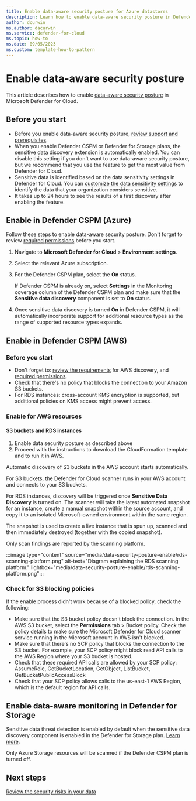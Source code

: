 ```yaml
---
title: Enable data-aware security posture for Azure datastores
description: Learn how to enable data-aware security posture in Defender for Cloud
author: dcurwin
ms.author: dacurwin
ms.service: defender-for-cloud
ms.topic: how-to
ms.date: 09/05/2023
ms.custom: template-how-to-pattern
---
```


# Enable data-aware security posture

This article describes how to enable [data-aware security posture](data-security-posture-enable.md) in Microsoft Defender for Cloud.

## Before you start

- Before you enable data-aware security posture, [review support and prerequisites](concept-data-security-posture-prepare.md).
- When you enable Defender CSPM or Defender for Storage plans, the sensitive data discovery extension is automatically enabled. You can disable this setting if you don't want to use data-aware security posture, but we recommend that you use the feature to get the most value from Defender for Cloud.
- Sensitive data is identified based on the data sensitivity settings in Defender for Cloud. You can [customize the data sensitivity settings](data-sensitivity-settings.md) to identify the data that your organization considers sensitive.
- It takes up to 24 hours to see the results of a first discovery after enabling the feature.

## Enable in Defender CSPM (Azure)

Follow these steps to enable data-aware security posture. Don't forget to review [required permissions](concept-data-security-posture-prepare.md#whats-supported) before you start.

1. Navigate to **Microsoft Defender for Cloud** > **Environment settings**.
1. Select the relevant Azure subscription.
1. For the Defender CSPM plan, select the **On** status.

    If Defender CSPM is already on, select **Settings** in the Monitoring coverage column of the Defender CSPM plan and make sure that the **Sensitive data discovery** component is set to **On** status.

1. Once sensitive data discovery is turned **On** in Defender CSPM, it will automatically incorporate support for additional resource types as the range of supported resource types expands.

## Enable in Defender CSPM (AWS)

### Before you start

- Don't forget to: [review the requirements](concept-data-security-posture-prepare.md#discovery) for AWS discovery, and [required permissions](concept-data-security-posture-prepare.md#whats-supported).
- Check that there's no policy that blocks the connection to your Amazon S3 buckets.
- For RDS instances: cross-account KMS encryption is supported, but additional policies on KMS access might prevent access.

### Enable for AWS resources

#### S3 buckets and RDS instances

1. Enable data security posture as described above
1. Proceed with the instructions to download the CloudFormation template and to run it in AWS.

Automatic discovery of S3 buckets in the AWS account starts automatically.

For S3 buckets, the Defender for Cloud scanner runs in your AWS account and connects to your S3 buckets.

For RDS instances, discovery will be triggered once **Sensitive Data Discovery** is turned on. The scanner will take the latest automated snapshot for an instance, create a manual snapshot within the source account, and copy it to an isolated Microsoft-owned environment within the same region.

The snapshot is used to create a live instance that is spun up, scanned and then immediately destroyed (together with the copied snapshot).

Only scan findings are reported by the scanning platform.

:::image type="content" source="media/data-security-posture-enable/rds-scanning-platform.png" alt-text="Diagram explaining the RDS scanning platform." lightbox="media/data-security-posture-enable/rds-scanning-platform.png":::

### Check for S3 blocking policies

If the enable process didn't work because of a blocked policy, check the following:

- Make sure that the S3 bucket policy doesn't block the connection. In the AWS S3 bucket, select the **Permissions** tab > Bucket policy. Check the policy details to make sure the Microsoft Defender for Cloud scanner service running in the Microsoft account in AWS isn't blocked.
- Make sure that there's no SCP policy that blocks the connection to the S3 bucket. For example, your SCP policy might block read API calls to the AWS Region where your S3 bucket is hosted.
- Check that these required API calls are allowed by your SCP policy: AssumeRole, GetBucketLocation, GetObject, ListBucket, GetBucketPublicAccessBlock
- Check that your SCP policy allows calls to the us-east-1 AWS Region, which is the default region for API calls.

## Enable data-aware monitoring in Defender for Storage

Sensitive data threat detection is enabled by default when the sensitive data discovery component is enabled in the Defender for Storage plan. [Learn more](defender-for-storage-data-sensitivity.md).

Only Azure Storage resources will be scanned if the Defender CSPM plan is turned off.

## Next steps

[Review the security risks in your data](data-security-review-risks.md)
